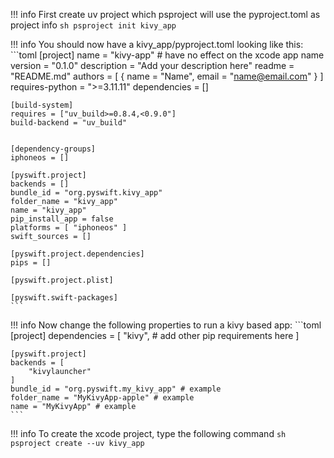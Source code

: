 


!!! info First create uv project which psproject will use the pyproject.toml as project info
    ```sh
    psproject init kivy_app
    ```

!!! info You should now have a kivy_app/pyproject.toml looking like this:
    ```toml
    [project]
    name = "kivy-app" # have no effect on the xcode app name
    version = "0.1.0"
    description = "Add your description here"
    readme = "README.md"
    authors = [
        { name = "Name", email = "name@email.com" }
    ]
    requires-python = ">=3.11.11"
    dependencies = []

    [build-system]
    requires = ["uv_build>=0.8.4,<0.9.0"]
    build-backend = "uv_build"


    [dependency-groups]
    iphoneos = []

    [pyswift.project]
    backends = []
    bundle_id = "org.pyswift.kivy_app"
    folder_name = "kivy_app"
    name = "kivy_app"
    pip_install_app = false
    platforms = [ "iphoneos" ]
    swift_sources = []

    [pyswift.project.dependencies]
    pips = []

    [pyswift.project.plist]

    [pyswift.swift-packages]
    ```


!!! info Now change the following properties to run a kivy based app:
    ```toml
    [project]
    dependencies = [
        "kivy",
        # add other pip requirements here
    ]

    [pyswift.project]
    backends = [
        "kivylauncher"
    ]
    bundle_id = "org.pyswift.my_kivy_app" # example
    folder_name = "MyKivyApp-apple" # example
    name = "MyKivyApp" # example
    ```

!!! info To create the xcode project, type the following command
    ```sh
    psproject create --uv kivy_app
    ```
